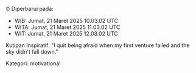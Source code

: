 ⏰ Diperbarui pada:
- WIB: Jumat, 21 Maret 2025 10.03.02 UTC
- WITA: Jumat, 21 Maret 2025 11.03.02 UTC
- WIT: Jumat, 21 Maret 2025 12.03.02 UTC

Kutipan Inspiratif:
"I quit being afraid when my first venture failed and the sky didn't fall down."


Kategori: motivational

